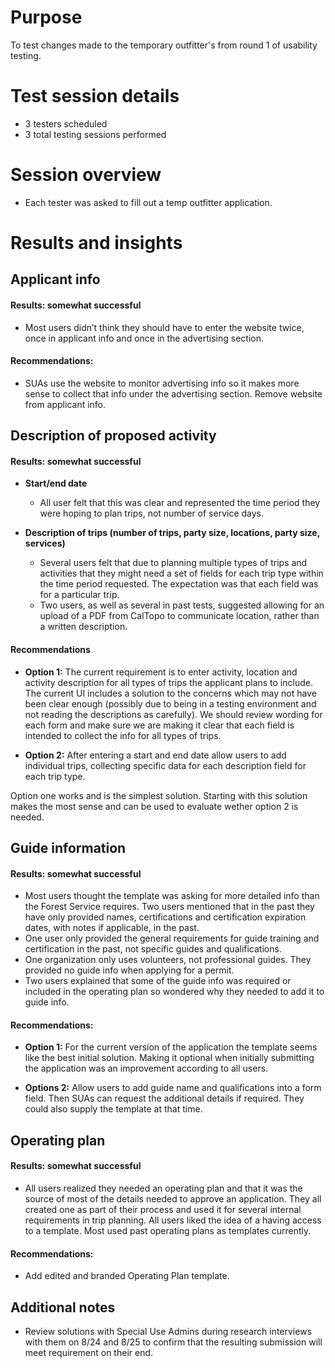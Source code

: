 # Purpose
To test changes made to the temporary outfitter's from round 1 of usability testing.

# Test session details
* 3 testers scheduled
* 3 total testing sessions performed

# Session overview
* Each tester was asked to fill out a temp outfitter application.

# Results and insights

## Applicant info
#### Results: somewhat successful
* Most users didn’t think they should have to enter the website twice, once in applicant info and once in the advertising section.

#### Recommendations:
* SUAs use the website to monitor advertising info so it makes more sense to collect that info under the advertising section. Remove website from applicant info.

## Description of proposed activity

#### Results: somewhat successful
* **Start/end date**
    * All user felt that this was clear and represented the time period they were hoping to plan trips, not number of service days.

* **Description of trips (number of trips, party size, locations, party size, services)**
    * Several users felt that due to planning multiple types of trips and activities that they might need a set of fields for each trip type within the time period requested. The expectation was that each field was for a particular trip.
    * Two users, as well as several in past tests, suggested allowing for an upload of a PDF from CalTopo to communicate location, rather than a written description.

#### Recommendations
* **Option 1:** The current requirement is to enter activity, location and activity description for all types of trips the applicant plans to include. The current UI includes a solution to the concerns which may not have been clear enough (possibly due to being in a testing environment and not reading the descriptions as carefully). We should review wording for each form and make sure we are making it clear that each field is intended to collect the info for all types of trips.

* **Option 2:** After entering a start and end date allow users to add individual trips, collecting specific data for each description field for each trip type.

Option one works and is the simplest solution. Starting with this solution makes the most sense and can be used to evaluate wether option 2 is needed.

## Guide information
#### Results: somewhat successful
* Most users thought the template was asking for more detailed info than the Forest Service requires. Two users mentioned that in the past they have only provided names, certifications and certification expiration dates, with notes if applicable, in the past.
* One user only provided the general requirements for guide training and certification in the past, not specific guides and qualifications.
* One organization only uses volunteers, not professional guides. They provided no guide info when applying for a permit.
* Two users explained that some of the guide info was required or included in the operating plan so wondered why they needed to add it to guide info.

#### Recommendations:
* **Option 1:** For the current version of the application the template seems like the best initial solution. Making it optional when initially submitting the application was an improvement according to all users.

* **Options 2:** Allow users to add guide name and qualifications into a form field. Then SUAs can request the additional details if required. They could also supply the template at that time.

## Operating plan
#### Results: somewhat successful
* All users realized they needed an operating plan and that it was the source of most of the details needed to approve an application. They all created one as part of their process and used it for several internal requirements in trip planning. All users liked the idea of a having access to a template. Most used past operating plans as templates currently.

#### Recommendations:
* Add edited and branded Operating Plan template. 

## Additional notes
* Review solutions with Special Use Admins during research interviews with them on 8/24 and 8/25 to confirm that the resulting submission will meet requirement on their end.


